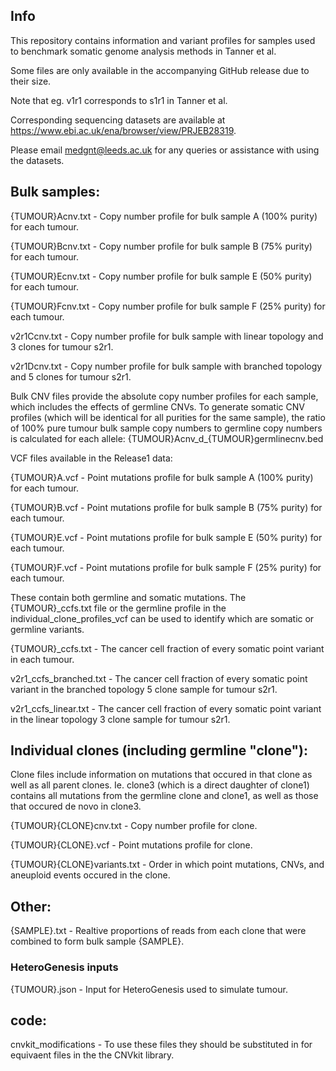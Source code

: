 ## Info
This repository contains information and variant profiles for samples used to benchmark somatic genome analysis methods in Tanner et al.

Some files are only available in the accompanying GitHub release due to their size.

Note that eg. v1r1 corresponds to s1r1 in Tanner et al.

Corresponding sequencing datasets are available at https://www.ebi.ac.uk/ena/browser/view/PRJEB28319.

Please email medgnt@leeds.ac.uk for any queries or assistance with using the datasets.


## Bulk samples:

{TUMOUR}Acnv.txt - Copy number profile for bulk sample A (100% purity) for each tumour.

{TUMOUR}Bcnv.txt - Copy	number profile for bulk sample B (75% purity) for each tumour.

{TUMOUR}Ecnv.txt - Copy	number profile for bulk sample E (50% purity) for each tumour.

{TUMOUR}Fcnv.txt - Copy	number profile for bulk sample F (25% purity) for each tumour.

v2r1Ccnv.txt - Copy number profile for bulk sample with linear topology and 3 clones for tumour s2r1.

v2r1Dcnv.txt - Copy number profile for bulk sample with branched topology and 5 clones for tumour s2r1.

Bulk CNV files provide the absolute copy number profiles for each sample, which includes the effects of germline CNVs. To generate somatic CNV profiles (which will be identical for all purities for the same sample), the ratio of 100% pure tumour bulk sample copy numbers to germline copy numbers is calculated for each allele:
{TUMOUR}Acnv_d_{TUMOUR}germlinecnv.bed 

VCF files available in the Release1 data:

{TUMOUR}A.vcf - Point mutations profile for bulk sample A (100% purity) for each tumour. 

{TUMOUR}B.vcf -	Point mutations profile for bulk sample B (75% purity) for each tumour.

{TUMOUR}E.vcf -	Point mutations profile for bulk sample E (50% purity) for each tumour.

{TUMOUR}F.vcf -	Point mutations profile for bulk sample F (25% purity) for each tumour.

These contain both germline and somatic mutations. The {TUMOUR}_ccfs.txt file or the germline profile in the individual_clone_profiles_vcf can be used to identify which are somatic or germline variants.

{TUMOUR}_ccfs.txt - The cancer cell fraction of every somatic point variant in each tumour.

v2r1_ccfs_branched.txt - The cancer cell fraction of every somatic point variant in the branched topology 5 clone sample for tumour s2r1.

v2r1_ccfs_linear.txt - The cancer cell fraction of every somatic point variant in the linear topology 3 clone sample for tumour s2r1.

## Individual clones (including germline "clone"):

Clone files include information on mutations that occured in that clone as well as all parent clones. Ie. clone3 (which is a direct daughter of clone1) contains all mutations from the germline clone and clone1, as well as those that occured de novo in clone3.

{TUMOUR}{CLONE}cnv.txt - Copy number profile for clone.

{TUMOUR}{CLONE}.vcf - Point mutations profile for clone.

{TUMOUR}{CLONE}variants.txt - Order in which point mutations, CNVs, and aneuploid events occured in the clone.


## Other:

{SAMPLE}.txt - Realtive proportions of reads from each clone that were combined to form bulk sample {SAMPLE}.

### HeteroGenesis inputs

{TUMOUR}.json - Input for HeteroGenesis used to simulate tumour.


## code:

cnvkit_modifications - To use these files they should be substituted in for equivaent files in the the CNVkit library.
